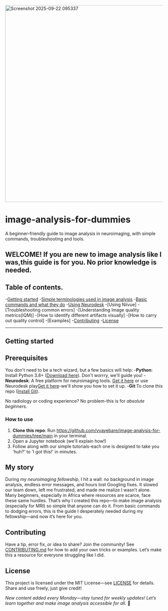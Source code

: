 <img width="1065" height="629" alt="Screenshot 2025-09-22 095337" src="https://github.com/user-attachments/assets/d6f17ea6-cc29-4dc9-9cde-671256b4bce6" />


# image-analysis-for-dummies
A beginner-friendly guide to image analysis in neuroimaging, with simple commands, troubleshooting and tools.

**WELCOME!**
If you are new to image analysis like I was,this guide is for you. No prior knowledge is needed.
---
## Table of contents.
-[Getting started](#getting-started)
-[Simple terminologies used in image analysis](https://github.com/vvayebare/image-analysis-for-dummies/blob/cf3f8b1ee0b31984cad94508039a21d84bfc31fa/Simple%20terminologies%20used%20in%20image%20analysis)
-[Basic commands and what they do](https://github.com/vvayebare/image-analysis-for-dummies/commit/9849db4afe035b3013682ed977283210380903bb)
-[Using Neurodesk](https://github.com/vvayebare/image-analysis-for-dummies/blob/main/neurodesk%20set%20up.docx)
-[Using Niivue]
-[Troubleshooting common errors]
-[Understanding Image quality metrics(IQM)]
-[How to identify different artifacts visually]
-[How to carry out quality control]
-[Examples]
-[Contributing](#contributing)
-[License](#license)

---
## Getting started
## Prerequisites
You don't need to be a tech wizard, but a few basics will help:
-**Python**: Install Python 3.8+ ([Download here](https://ww.python.org/downloads/)). Don't worrry, we'll guide you!
-**Neurodesk**: A free platform for neuroimaging tools. [Get it here](https://www.neurodesk.org/) or use Neurodesk play[Get it here](https://play.neurodesk.org/)-we'll show you how to set it up.
-**Git**:To clone this repo ([Install Git](https://git-scm.com/downloads)).

No radiology or coding experience? No problem-this is for *absolute beginners*.
 ### How to use
 1. **Clone this repo**: Run https://github.com/vvayebare/image-analysis-for-dummies/tree/main in your terminal.
 2. Open a Jupyter notebook (we'll explain how!)
 3. Follow along with our simple tutorials-each one is designed to take you 'huh?' to 'I got this!' in minutes.
## My story
During my *neuroimaging fellowship*, I hit a wall: no background in image analysis, endless error messages, and hours lost Googling fixes. It slowed our team down, left me frustrated, and made me realize I wasn’t alone. Many beginners, especially in Africa where resources are scarce, face these same hurdles. That’s why I created this repo—to make image analysis (especially for MRI) so simple that anyone can do it. From basic commands to dodging errors, this is the guide I desperately needed during my fellowship—and now it’s here for you.
## Contributing
Have a tip, error fix, or idea to share? Join the community! See [CONTRIBUTING.md](/CONTRIBUTING.md) for how to add your own tricks or examples. Let’s make this a resource for everyone struggling like I did.
## License
This project is licensed under the MIT License—see [LICENSE](/LICENSE) for details. Share and use freely, just give credit!

*New content added every Monday—stay tuned for weekly updates! Let’s learn together and make image analysis accessible for all.* 🌟
  
